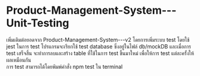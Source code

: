 # Product-Management-System---Unit-Testing
  เพิ่มเติมต่อยอดจาก Product-Management-System---v2 โดยการเพิ่มระบบ test โดยใช้ jest ในการ test โปรแกรมจะเรียกใช้ test database ซึ่งอยู่ในไฟล์ db/mockDB และเมื่อการ test เสร็จสิ้น จะทำการลบและสร้าง table ที่ใช้ในการ test ขึ้นมาใหม่ เพื่อให้การ test แต่ละครั้งให้ผลเหมือนกัน \
  การ test สามารถได้โดยพิมพ์คำสั่ง npm test ใน terminal
  
